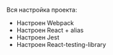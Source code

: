 Вся настройка проекта:

- Настроен Webpack
- Настроен React + alias
- Настроен Jest
- Настроен React-testing-library

